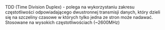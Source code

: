 TDD (Time Division Duplex) - polega na wykorzystaniu zakresu częstotliwości odpowiadającego dwustronnej transmisji danych, który dzieli się na szczeliny czasowe w których tylko jedna ze stron może nadawać. Stosowane na wysokich częstotliwościach (~2600MHz)